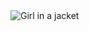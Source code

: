 
<img align="center" src="https://user-images.githubusercontent.com/76916192/194305989-13f2b804-d7ec-4bca-9b27-251f6d94db16.png" alt="Girl in a jacket" >

